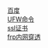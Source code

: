 [百度](https://www.baidu.com/)  
[UFW命令](file/ufw.md)  
[ssl证书](file/ssl.md)  
[frp内网穿透](file/frp.md)
